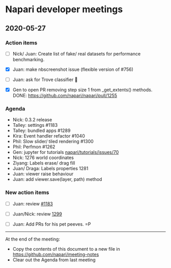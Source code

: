 # Napari developer meetings

## 2020-05-27

### Action items
- [ ] Nick/ Juan: Create list of fake/ real datasets for performance benchmarking.
- [x] Juan: make nbscreenshot issue (flexible version of #756)
- [ ] Juan: ask for Trove classifier :crossed_fingers: 
- [x] Gen to open PR removing step size 1 from _get_extents() methods. DONE: https://github.com/napari/napari/pull/1255


### Agenda

- Nick: 0.3.2 release
- Talley: settings #1183
- Talley: bundled apps #1289
- Kira: Event handler refactor #1040
- Phil: Slow slider/ tiled rendering #1300
- Phil: Perfmon #1262
- Gen: jupyter for tutorials [napari/tutorials/issues/70](https://github.com/napari/tutorials/issues/70)
- Nick: 1276 world coordinates
- Ziyang: Labels erase/ drag fill
- Juan/ Draga: Labels properties 1281
- Juan: viewer raise behaviour
- Juan: add viewer.save(layer, path) method

### New action items

- [ ] Juan: review [#1183](https://github.com/napari/napari/pull/1183)
- [ ] Juan/Nick: review [1299](https://github.com/napari/napari/pull/1299)
- [ ] Juan: Add PRs for his pet peeves. =P


--------------

At the end of the meeting:
- Copy the contents of this document to a new file in https://github.com/napari/meeting-notes
- Clear out the Agenda from last meeting
